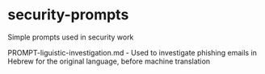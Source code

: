 # security-prompts
Simple prompts used in security work

PROMPT-liguistic-investigation.md - Used to investigate phishing emails in Hebrew for the original language, before machine translation
